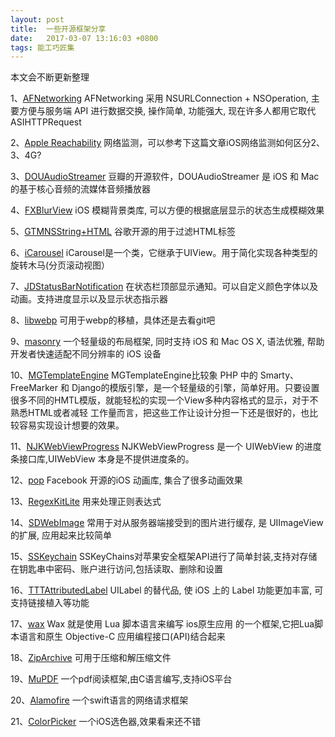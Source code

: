 ```yaml
---
layout: post
title:  一些开源框架分享
date:   2017-03-07 13:16:03 +0800
tags: 能工巧匠集
---
```


本文会不断更新整理

1、[AFNetworking](https://github.com/AFNetworking/AFNetworking)
AFNetworking 采用 NSURLConnection + NSOperation, 主要方便与服务端 API 进行数据交换, 操作简单, 功能强大, 现在许多人都用它取代 ASIHTTPRequest

2、[Apple Reachability](https://github.com/tonymillion/Reachability)
网络监测，可以参考下这篇文章iOS网络监测如何区分2、3、4G?

3、[DOUAudioStreamer](https://github.com/douban/DOUAudioStreamer)
豆瓣的开源软件，DOUAudioStreamer 是 iOS 和 Mac 的基于核心音频的流媒体音频播放器

4、[FXBlurView](https://github.com/nicklockwood/FXBlurView)
iOS 模糊背景类库, 可以方便的根据底层显示的状态生成模糊效果

5、[GTMNSString+HTML](https://github.com/siriusdely/GTMNSString-HTML)
谷歌开源的用于过滤HTML标签

6、[iCarousel](https://github.com/nicklockwood/iCarousel)
iCarousel是一个类，它继承于UIView。用于简化实现各种类型的旋转木马(分页滚动视图）

7、[JDStatusBarNotification](https://github.com/calimarkus/JDStatusBarNotification)
在状态栏顶部显示通知。可以自定义颜色字体以及动画。支持进度显示以及显示状态指示器

8、[libwebp](https://github.com/webmproject/libwebp)
可用于webp的移植，具体还是去看git吧

9、[masonry](https://github.com/SnapKit/Masonry)
一个轻量级的布局框架, 同时支持 iOS 和 Mac OS X, 语法优雅, 帮助开发者快速适配不同分辨率的 iOS 设备

10、[MGTemplateEngine](https://github.com/mattgemmell/MGTemplateEngine)
MGTemplateEngine比较象 PHP 中的 Smarty、FreeMarker 和 Django的模版引擎，是一个轻量级的引擎，简单好用。只要设置很多不同的HMTL模版，就能轻松的实现一个View多种内容格式的显示，对于不熟悉HTML或者减轻 工作量而言，把这些工作让设计分担一下还是很好的，也比较容易实现设计想要的效果。

11、[NJKWebViewProgress](https://github.com/ninjinkun/NJKWebViewProgress)
NJKWebViewProgress 是一个 UIWebView 的进度条接口库,UIWebView 本身是不提供进度条的。

12、[pop](https://github.com/facebook/pop)
Facebook 开源的iOS 动画库, 集合了很多动画效果

13、[RegexKitLite](https://github.com/wezm/RegexKitLite)
用来处理正则表达式

14、[SDWebImage](https://github.com/rs/SDWebImage)
常用于对从服务器端接受到的图片进行缓存, 是 UIImageView 的扩展, 应用起来比较简单

15、[SSKeychain](https://github.com/soffes/sskeychain)
SSKeyChains对苹果安全框架API进行了简单封装,支持对存储在钥匙串中密码、账户进行访问,包括读取、删除和设置

16、[TTTAttributedLabel](https://github.com/TTTAttributedLabel/TTTAttributedLabel)
UILabel 的替代品, 使 iOS 上的 Label 功能更加丰富, 可支持链接植入等功能

17、[wax](https://github.com/probablycorey/wax)
Wax 就是使用 Lua 脚本语言来编写 ios原生应用 的一个框架,它把Lua脚本语言和原生 Objective-C 应用编程接口(API)结合起来

18、[ZipArchive](https://github.com/mattconnolly/ZipArchive)
可用于压缩和解压缩文件

19、[MuPDF](https://github.com/muennich/mupdf)
一个pdf阅读框架,由C语言编写,支持iOS平台

20、[Alamofire](https://github.com/Alamofire/Alamofire)
一个swift语言的网络请求框架

21、[ColorPicker](https://github.com/hayashi311/Color-Picker-for-iOS)
一个iOS选色器,效果看来还不错